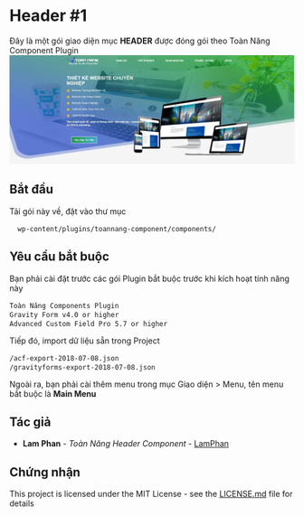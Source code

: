 # Header #1


Đây là một gói giao diện mục **HEADER** được đóng gói theo Toàn Năng Component Plugin
![alt text](https://raw.githubusercontent.com/lamdeptrai/header/master/screenshoot.jpg)

## Bắt đầu

Tải gói này về, đặt vào thư mục
```
  wp-content/plugins/toannang-component/components/
```



## Yêu cầu bắt buộc
Bạn phải cài đặt trước các gói Plugin bắt buộc trước khi kích hoạt tính năng này
```
Toàn Năng Components Plugin
Gravity Form v4.0 or higher
Advanced Custom Field Pro 5.7 or higher
```
Tiếp đó, import dữ liệu sẵn trong Project
```
/acf-export-2018-07-08.json
/gravityforms-export-2018-07-08.json
```
Ngoài ra, bạn phải cài thêm menu trong mục Giao diện > Menu, tên menu bắt buộc là **Main Menu**

## Tác giả

* **Lam Phan** - *Toàn Năng Header Component* - [LamPhan](https://github.com/lamdeptrai)



## Chứng nhận

This project is licensed under the MIT License - see the [LICENSE.md](LICENSE.md) file for details
